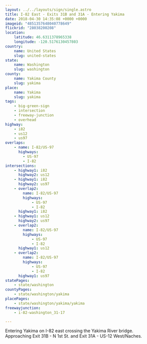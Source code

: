 ```yaml
---
layout: ../../layouts/sign/single.astro
title: I-82 East - Exits 31B and 31A - Entering Yakima
date: 2018-04-30 14:35:08 +0000 +0000
imageid: "4851357648040778649"
flickrid: "28038200208"
location:
    latitude: 46.6311378965338
    longitude: -120.5176130457803
country:
    name: United States
    slug: united-states
state:
    name: Washington
    slug: washington
county:
    name: Yakima County
    slug: yakima
place:
    name: Yakima
    slug: yakima
tags:
    - big-green-sign
    - intersection
    - freeway-junction
    - overhead
highway:
    - i82
    - us12
    - us97
overlaps:
    - name: I-82/US-97
      highways:
        - US-97
        - I-82
intersections:
    - highway1: i82
      highway2: us12
    - highway1: i82
      highway2: us97
    - overlap2:
        name: I-82/US-97
        highways:
            - US-97
            - I-82
      highway1: i82
    - highway1: us12
      highway2: us97
    - overlap2:
        name: I-82/US-97
        highways:
            - US-97
            - I-82
      highway1: us12
    - overlap2:
        name: I-82/US-97
        highways:
            - US-97
            - I-82
      highway1: us97
statePages:
    - state/washington
countyPages:
    - state/washington/yakima
placePages:
    - state/washington/yakima/yakima
freewayjunction:
    - i-82-washington_31-17

---
```

Entering Yakima on I-82 east crossing the Yakima River bridge.  Approaching Exit 31B - N 1st St. and Exit 31A - US-12 West/Naches.